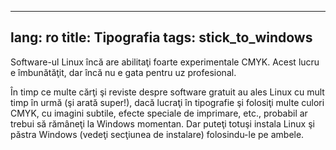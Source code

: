 

---
lang: ro
title: Tipografia
tags: stick_to_windows
---
Software-ul Linux încă are abilitaţi foarte experimentale CMYK. Acest lucru e îmbunătăţit, dar
încă nu e gata pentru uz profesional.

În timp ce multe cărţi şi reviste despre software gratuit au ales Linux
cu mult timp în urmă (şi arată super!), dacă lucraţi în tipografie
şi folosiţi multe culori CMYK, cu imagini subtile, efecte speciale de imprimare,
etc., probabil ar trebui să rămâneţi la Windows momentan. Dar puteţi totuşi instala
Linux şi păstra Windows (vedeţi secţiunea de instalare) folosindu-le pe ambele.


